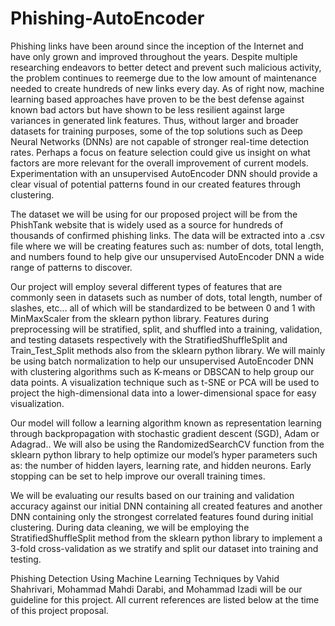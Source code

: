 # Phishing-AutoEncoder

Phishing links have been around since the inception of the Internet and have only grown and improved throughout the years. Despite multiple researching endeavors to better detect and prevent such malicious activity, the problem continues to reemerge due to the low amount of maintenance needed to create hundreds of new links every day. As of right now, machine learning based approaches have proven to be the best defense against known bad actors but have shown to be less resilient against large variances in generated link features. Thus, without larger and broader datasets for training purposes, some of the top solutions such as Deep Neural Networks (DNNs) are not capable of stronger real-time detection rates. Perhaps a focus on feature selection could give us insight on what factors are more relevant for the overall improvement of current models. Experimentation with an unsupervised AutoEncoder DNN should provide a clear visual of potential patterns found in our created features through clustering.

The dataset we will be using for our proposed project will be from the PhishTank website that is widely used as a source for hundreds of thousands of confirmed phishing links. The data will be extracted into a .csv file where we will be creating features such as: number of dots, total length, and numbers found to help give our unsupervised AutoEncoder DNN a wide range of patterns to discover.

Our project will employ several different types of features that are commonly seen in datasets such as number of dots, total length, number of slashes, etc… all of which will be standardized to be between 0 and 1 with MinMaxScaler from the sklearn python library. Features during preprocessing will be stratified, split, and shuffled into a training, validation, and testing datasets respectively with the StratifiedShuffleSplit and Train_Test_Split methods also from the sklearn python library. We will mainly be using batch normalization to help our unsupervised AutoEncoder DNN with clustering algorithms such as K-means or DBSCAN to help group our data points. A visualization technique such as t-SNE or PCA  will be used to project the high-dimensional data into a lower-dimensional space for easy visualization. 

Our model will follow a learning algorithm known as representation learning through backpropagation with stochastic gradient descent (SGD), Adam or Adagrad.. We will also be using the RandomizedSearchCV function from the sklearn python library to help optimize our model’s hyper parameters such as: the number of hidden layers, learning rate, and hidden neurons. Early stopping can be set to help improve our overall training times.

We will be evaluating our results based on our training and validation accuracy against our initial DNN containing all created features and another DNN containing only the strongest correlated features found during initial clustering. During data cleaning, we will be employing the StratifiedShuffleSplit method from the sklearn python library to implement a 3-fold cross-validation as we stratify and split our dataset into training and testing.

Phishing Detection Using Machine Learning Techniques by Vahid Shahrivari, Mohammad Mahdi Darabi, and Mohammad Izadi will be our guideline for this project. All current references are listed below at the time of this project proposal.
